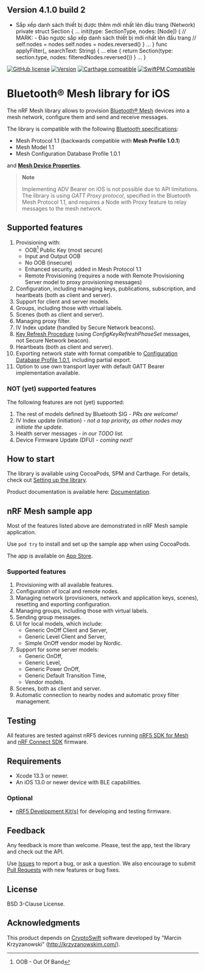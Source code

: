 ## Version 4.1.0 build 2
- Sắp xếp danh sách thiết bị được thêm mới nhất lên đầu trang (Network)
  private struct Section {
    ...
    init(type: SectionType, nodes: [Node]) {
      // MARK: - Đảo ngược sắp xếp danh sách thiết bị mới nhất lên đầu trang
        // self.nodes = nodes
        self.nodes = nodes.reversed()
    }
    ...
  }
  func applyFilter(_ searchText: String) {
    ...
    else {
      return Section(type: section.type, nodes: filteredNodes.reversed())
    }
    ...
  }


[![GitHub license](https://img.shields.io/github/license/NordicSemiconductor/IOS-nRF-Mesh-Library)](https://github.com/NordicSemiconductor/IOS-nRF-Mesh-Library/blob/master/LICENSE)
[![Version](http://img.shields.io/cocoapods/v/nRFMeshProvision.svg)](http://cocoapods.org/pods/nRFMeshProvision)
[![Carthage compatible](https://img.shields.io/badge/Carthage-compatible-4BC51D.svg?style=flat)](https://github.com/Carthage/Carthage)
[![SwiftPM Compatible](https://img.shields.io/badge/SwiftPM-compatible-brightgreen)](https://swift.org/package-manager/)

# Bluetooth® Mesh library for iOS

The nRF Mesh library allows to provision [Bluetooth® Mesh](https://www.bluetooth.com/learn-about-bluetooth/feature-enhancements/mesh/)
devices into a mesh network, configure them and send and receive messages.

The library is compatible with the following [Bluetooth specifications](https://www.bluetooth.com/specifications/specs/?types=adopted&keyword=mesh):
- Mesh Protocol 1.1 (backwards compatible with **Mesh Profile 1.0.1**)
- Mesh Model 1.1
- Mesh Configuration Database Profile 1.0.1

and [**Mesh Device Properties**](https://www.bluetooth.com/specifications/device-properties/).

> **Note**
>
> Implementing ADV Bearer on iOS is not possible due to API limitations. The library is using *GATT Proxy protocol*, 
  specified in the Bluetooth Mesh Protocol 1.1, and requires a Node with Proxy feature to relay messages to the mesh network.

## Supported features

1. Provisioning with:
   - OOB[^1] Public Key (most secure)
   - Input and Output OOB
   - No OOB (insecure)
   - Enhanced security, added in Mesh Protocol 1.1
   - Remote Provisioning (requires a node with Remote Provisioning Server model to proxy provisioning messages)
2. Configuration, including managing keys, publications, subscription, and heartbeats (both as client and server).
3. Support for client and server models.
4. Groups, including those with virtual labels.
5. Scenes (both as client and server).
6. Managing proxy filter.
7. IV Index update (handled by Secure Network beacons).
8. [Key Refresh Procedure](https://github.com/NordicSemiconductor/IOS-nRF-Mesh-Library/pull/314) 
   (using *ConfigKeyRefreshPhaseSet* messages, not Secure Network beacon). 
9. Heartbeats (both as client and server).
10. Exporting network state with format compatible to 
    [Configuration Database Profile 1.0.1](https://www.bluetooth.com/specifications/specs/mesh-configuration-database-profile-1-0-1/), 
    including partial export.
11. Option to use own transport layer with default GATT Bearer implementation available.

[^1]: OOB - Out Of Band

### NOT (yet) supported features

The following features are not (yet) supported:

1. The rest of models defined by Bluetooth SIG - *PRs are welcome!*
2. IV Index update (initiation) - *not a top priority, as other nodes may initiate the update.*
3. Health server messages - *in our TODO list.*
4. Device Firmware Update (DFU) - *coming next!*

## How to start

The library is available using CocoaPods, SPM and Carthage. For details, check out [Setting up the library](SETTING_UP.md).

Product documentation is available here: [Documentation](https://nordicsemiconductor.github.io/IOS-nRF-Mesh-Library/documentation/nrfmeshprovision).

## nRF Mesh sample app

Most of the features listed above are demonstrated in nRF Mesh sample application.

Use `pod try` to install and set up the sample app when using CocoaPods.

The app is available on [App Store](https://apps.apple.com/us/app/nrf-mesh/id1380726771).

### Supported features

1. Provisioning with all available features.
2. Configuration of local and remote nodes. 
3. Managing network (provisioners, network and application keys, scenes), resetting and exporting configuration.
4. Managing groups, including those with virtual labels.
5. Sending group messages.
6. UI for local models, which include: 
   - Generic OnOff Client and Server,
   - Generic Level Client and Server,
   - Simple OnOff vendor model by Nordic.
7. Support for some server models:
   - Generic OnOff,
   - Generic Level,
   - Generic Power OnOff,
   - Generic Default Transition Time,
   - Vendor models.
8. Scenes, both as client and server.
9. Automatic connection to nearby nodes and automatic proxy filter management.

## Testing

All features are tested against nRF5 devices running [nRF5 SDK for Mesh](https://www.nordicsemi.com/Products/Development-software/nRF5-SDK-for-Mesh) 
and [nRF Connect SDK](https://www.nordicsemi.com/Products/Development-software/nRF-Connect-SDK) firmware.

## Requirements

* Xcode 13.3 or newer.
* An iOS 13.0 or newer device with BLE capabilities.

### Optional

* [nRF5 Development Kit(s)](https://www.nordicsemi.com/Products/Bluetooth-mesh/Development-hardware) for developing and testing firmware.

## Feedback

Any feedback is more than welcome. Please, test the app, test the library and check out the API.

Use [Issues](https://github.com/NordicSemiconductor/IOS-nRF-Mesh-Library/issues) to report a bug, or ask a question. We also encourage to submit 
[Pull Requests](https://github.com/NordicSemiconductor/IOS-nRF-Mesh-Library/pulls) with new features or bug fixes.

## License

BSD 3-Clause License.

## Acknowledgments

This product depends on [CryptoSwift](https://github.com/krzyzanowskim/CryptoSwift) software developed by "Marcin Krzyzanowski" (http://krzyzanowskim.com/).
